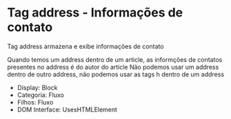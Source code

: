 # Tag address - Informações de contato

Tag address armazena e exibe informações de contato

Quando temos um address dentro de um article, as informções de contatos presentes no address é do autor do article
Não podemos usar um address dentro de outro address, não podemos usar as tags h dentro de um address

- Display: Block
- Categoria: Fluxo
- Filhos: Fluxo
- DOM Interface: UsesHTMLElement
